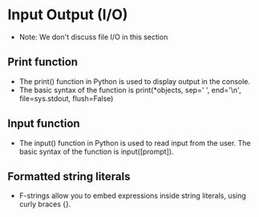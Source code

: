 # Input Output (I/O)
* Note: We don't discuss file I/O in this section

## Print function
* The print() function in Python is used to display output in the console. 
* The basic syntax of the function is print(*objects, sep=' ', end='\n', file=sys.stdout, flush=False)

## Input function
* The input() function in Python is used to read input from the user. The basic syntax of the function is input([prompt]).

## Formatted string literals
* F-strings allow you to embed expressions inside string literals, using curly braces {}. 